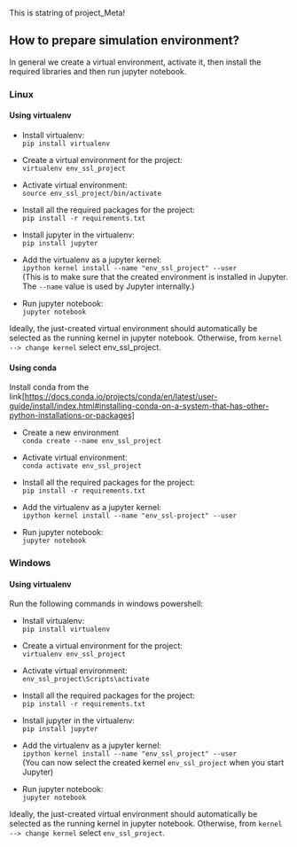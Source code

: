 This is statring of project_Meta!

## How to prepare simulation environment?
In general we create a virtual environment, activate it, then install the required libraries and then run jupyter notebook. 

### Linux
#### Using virtualenv
* Install virtualenv: <br>
`pip install virtualenv`

* Create a virtual environment for the project: <br>
`virtualenv env_ssl_project`

* Activate virtual environment: <br>
`source env_ssl_project/bin/activate`

* Install all the required packages for the project: <br>
`pip install -r requirements.txt`

* Install jupyter in the virtualenv: <br>
`pip install jupyter`
 
* Add the virtualenv as a jupyter kernel:<br>
`ipython kernel install --name "env_ssl_project" --user` <br>
(This is to make sure that the created environment is installed in Jupyter. The `--name` value is used by Jupyter internally.) <br>

* Run jupyter notebook: <br>
`jupyter notebook` <br>

Ideally, the just-created virtual environment should automatically be selected as the running kernel in jupyter notebook. Otherwise, from `kernel --> change kernel` select env_ssl_project. <br>

#### Using conda
Install conda from the link[https://docs.conda.io/projects/conda/en/latest/user-guide/install/index.html#installing-conda-on-a-system-that-has-other-python-installations-or-packages] <br>

* Create a new environment <br>
`conda create --name env_ssl_project`

* Activate virtual environment: <br>
`conda activate env_ssl_project`


* Install all the required packages for the project: <br>
`pip install -r requirements.txt`


* Add the virtualenv as a jupyter kernel: <br>
`ipython kernel install --name "env_ssl-project" --user`

* Run jupyter notebook: <br>
`jupyter notebook`

### Windows
#### Using virtualenv
Run the following commands in windows powershell: <br>
* Install virtualenv: <br>
`pip install virtualenv`

* Create a virtual environment for the project: <br>
`virtualenv env_ssl_project`

* Activate virtual environment: <br>
`env_ssl_project\Scripts\activate`

* Install all the required packages for the project: <br>
`pip install -r requirements.txt`

* Install jupyter in the virtualenv: <br>
`pip install jupyter`

* Add the virtualenv as a jupyter kernel:<br>
`ipython kernel install --name "env_ssl_project" --user` <br>
(You can now select the created kernel `env_ssl_project` when you start Jupyter)<br>

* Run jupyter notebook: <br>
`jupyter notebook` <br>

Ideally, the just-created virtual environment should automatically be selected as the running kernel in jupyter notebook. Otherwise, from `kernel --> change kernel` select `env_ssl_project`. <br>  

